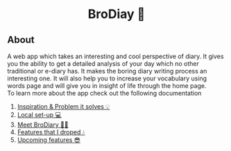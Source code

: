 <h1 align='center'> BroDiay 📖 </h1>

## About 
A web app which takes an interesting and cool perspective of diary. It gives you the ability to get a detailed analysis of your day which no other traditional or e-diary has. It makes the boring diary writing process an interesting one. It will also help you to increase your vocabulary using words page and will give you in insight of life through the home page. <br>
To learn more about the app check out the following documentation <br>
1. [Inspiration & Problem it solves 💡](Documentation/inspiration.md)
2. [Local set-up 💻](Documentation/local_set-up.md)
3. [Meet BroDiary 🤝🏻](Documentation/meet.md)
4. [Features that I droped 💧](Documentation/features-dropped.md)
5. [Upcoming features 😎](Documentation/upcoming.md)
